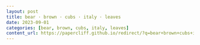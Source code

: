 ```yaml
---
layout: post
title: bear · brown · cubs · italy · leaves
date: 2023-09-01
categories: [bear, brown, cubs, italy, leaves]
content_url: https://papercliff.github.io/redirect/?q=bear+brown+cubs+italy+leaves&tbs=cdr:1,cd_min:8/31/2023,cd_max:9/2/2023
---
```

